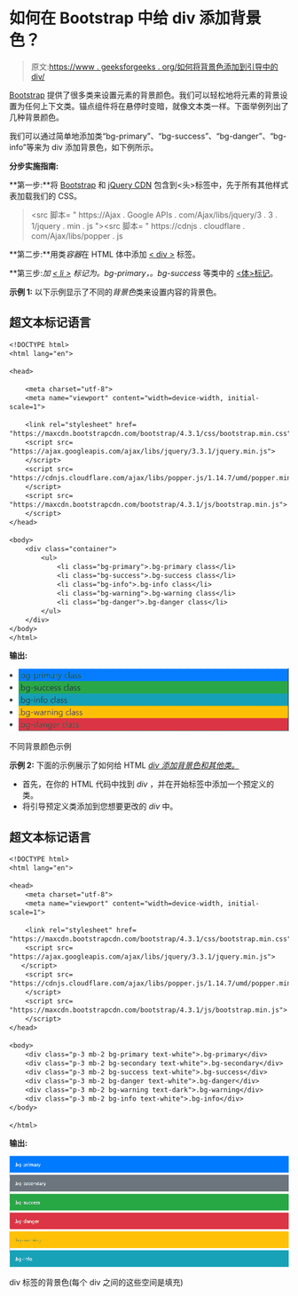 # 如何在 Bootstrap 中给 div 添加背景色？

> 原文:[https://www . geeksforgeeks . org/如何将背景色添加到引导中的 div/](https://www.geeksforgeeks.org/how-to-add-background-color-to-a-div-in-bootstrap/)

[Bootstrap](https://www.geeksforgeeks.org/bootstrap-4-introduction/) 提供了很多类来设置元素的背景颜色。我们可以轻松地将元素的背景设置为任何上下文类。锚点组件将在悬停时变暗，就像文本类一样。下面举例列出了几种背景颜色。

我们可以通过简单地添加类“bg-primary”、“bg-success”、“bg-danger”、“bg-info”等来为 div 添加背景色，如下例所示。

**分步实施指南:**

**第一步:**将 [Bootstrap](https://www.geeksforgeeks.org/bootstrap-4-introduction/) 和 [jQuery CDN](https://ajax.googleapis.com/ajax/libs/jquery/3.3.1/jquery.min.js) [](https://www.geeksforgeeks.org/how-to-add-jquery-code-to-html-file/)包含到<头>标签中，先于所有其他样式表加载我们的 CSS。

> <src 脚本= " https://Ajax . Google APIs . com/Ajax/libs/jquery/3 . 3 . 1/jquery . min . js "></script><src 脚本= " https://cdnjs . cloudflare . com/Ajax/libs/popper . js

**第二步:**用类*容器*在 HTML 体中添加 [< div >](https://www.geeksforgeeks.org/div-tag-html/) 标签。

**第三步:**加 [< li >](https://www.geeksforgeeks.org/html-li-tag/) [](https://www.geeksforgeeks.org/div-li-html/)标记为*。bg-primary，。bg-success* 等类中的 [<体>标记](https://www.geeksforgeeks.org/html-body-tag/)。

**示例 1:** 以下示例显示了不同的*背景色*类来设置内容的背景色。

## 超文本标记语言

```
<!DOCTYPE html>
<html lang="en">

<head>

    <meta charset="utf-8">   
    <meta name="viewport" content="width=device-width, initial-scale=1">

    <link rel="stylesheet" href=
"https://maxcdn.bootstrapcdn.com/bootstrap/4.3.1/css/bootstrap.min.css">     
    <script src=
"https://ajax.googleapis.com/ajax/libs/jquery/3.3.1/jquery.min.js">
    </script>     
    <script src=
"https://cdnjs.cloudflare.com/ajax/libs/popper.js/1.14.7/umd/popper.min.js">
    </script>     
    <script src=
"https://maxcdn.bootstrapcdn.com/bootstrap/4.3.1/js/bootstrap.min.js">
    </script>
</head>

<body>
    <div class="container">
        <ul>
            <li class="bg-primary">.bg-primary class</li>
            <li class="bg-success">.bg-success class</li>
            <li class="bg-info">.bg-info class</li>
            <li class="bg-warning">.bg-warning class</li>
            <li class="bg-danger">.bg-danger class</li>
        </ul>
    </div>
</body> 
</html>
```

**输出:**

![](img/280ff8621aa9682b4202980f849b7fb2.png)

不同背景颜色示例

**示例 2:** 下面的示例展示了如何给 HTML [*div 添加背景色和其他类。*](https://www.geeksforgeeks.org/div-tag-html/)

*   首先，在你的 HTML 代码中找到 *div* ，并在开始标签中添加一个预定义的类。
*   将引导预定义类添加到您想要更改的 *div* 中。

## 超文本标记语言

```
<!DOCTYPE html>
<html lang="en">

<head>
    <meta charset="utf-8">   
    <meta name="viewport" content="width=device-width, initial-scale=1">

    <link rel="stylesheet" href=
"https://maxcdn.bootstrapcdn.com/bootstrap/4.3.1/css/bootstrap.min.css">     
    <script src=
"https://ajax.googleapis.com/ajax/libs/jquery/3.3.1/jquery.min.js">
   </script>     
    <script src=
"https://cdnjs.cloudflare.com/ajax/libs/popper.js/1.14.7/umd/popper.min.js">
    </script>     
    <script src=
"https://maxcdn.bootstrapcdn.com/bootstrap/4.3.1/js/bootstrap.min.js">
    </script>
</head>

<body>
    <div class="p-3 mb-2 bg-primary text-white">.bg-primary</div>
    <div class="p-3 mb-2 bg-secondary text-white">.bg-secondary</div>
    <div class="p-3 mb-2 bg-success text-white">.bg-success</div>
    <div class="p-3 mb-2 bg-danger text-white">.bg-danger</div>
    <div class="p-3 mb-2 bg-warning text-dark">.bg-warning</div>
    <div class="p-3 mb-2 bg-info text-white">.bg-info</div>
</body>

</html>
```

**输出:**

![](img/0bdd847412311b618240d89a428cee55.png)

div 标签的背景色(每个 div 之间的这些空间是填充)